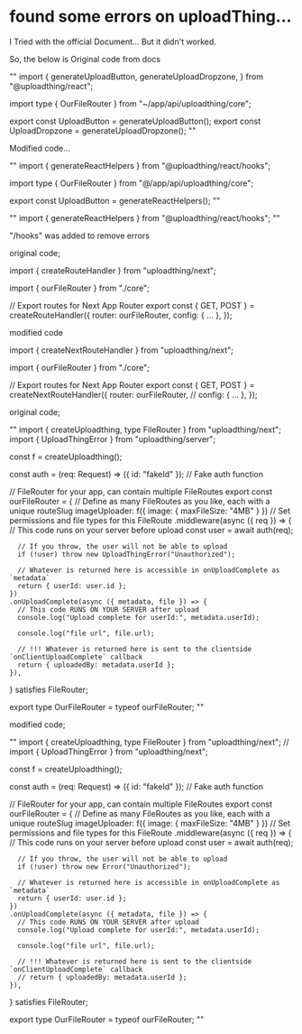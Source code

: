 # found some errors on uploadThing...

I Tried with the official Document... But it didn't worked.

So,
the below is Original code from docs

"" import {
  generateUploadButton,
  generateUploadDropzone,
} from "@uploadthing/react";
 
import type { OurFileRouter } from "~/app/api/uploadthing/core";
 
export const UploadButton = generateUploadButton<OurFileRouter>();
export const UploadDropzone = generateUploadDropzone<OurFileRouter>(); ""

Modified code...

""  import {
    generateReactHelpers
  } from "@uploadthing/react/hooks";
   
  import type { OurFileRouter } from "@/app/api/uploadthing/core";
   
  export const UploadButton = generateReactHelpers<OurFileRouter>();  ""


"" import {
    generateReactHelpers
  } from "@uploadthing/react/hooks"; ""

  "/hooks" was added to remove errors

original code;

import { createRouteHandler } from "uploadthing/next";
 
import { ourFileRouter } from "./core";
 
// Export routes for Next App Router
export const { GET, POST } = createRouteHandler({
  router: ourFileRouter,
  config: { ... },
});

modified code

import { createNextRouteHandler } from "uploadthing/next";
 
import { ourFileRouter } from "./core";
 
// Export routes for Next App Router
export const { GET, POST } = createNextRouteHandler({
  router: ourFileRouter,
  // config: { ... },
});

original code;

""  import { createUploadthing, type FileRouter } from "uploadthing/next";
import { UploadThingError } from "uploadthing/server";
 
const f = createUploadthing();
 
const auth = (req: Request) => ({ id: "fakeId" }); // Fake auth function
 
// FileRouter for your app, can contain multiple FileRoutes
export const ourFileRouter = {
  // Define as many FileRoutes as you like, each with a unique routeSlug
  imageUploader: f({ image: { maxFileSize: "4MB" } })
    // Set permissions and file types for this FileRoute
    .middleware(async ({ req }) => {
      // This code runs on your server before upload
      const user = await auth(req);
 
      // If you throw, the user will not be able to upload
      if (!user) throw new UploadThingError("Unauthorized");
 
      // Whatever is returned here is accessible in onUploadComplete as `metadata`
      return { userId: user.id };
    })
    .onUploadComplete(async ({ metadata, file }) => {
      // This code RUNS ON YOUR SERVER after upload
      console.log("Upload complete for userId:", metadata.userId);
 
      console.log("file url", file.url);
 
      // !!! Whatever is returned here is sent to the clientside `onClientUploadComplete` callback
      return { uploadedBy: metadata.userId };
    }),
} satisfies FileRouter;
 
export type OurFileRouter = typeof ourFileRouter;  ""

modified code;

""  import { createUploadthing, type FileRouter } from "uploadthing/next";
// import { UploadThingError } from "uploadthing/next";
 
const f = createUploadthing();
 
const auth = (req: Request) => ({ id: "fakeId" }); // Fake auth function
 
// FileRouter for your app, can contain multiple FileRoutes
export const ourFileRouter = {
  // Define as many FileRoutes as you like, each with a unique routeSlug
  imageUploader: f({ image: { maxFileSize: "4MB" } })
    // Set permissions and file types for this FileRoute
    .middleware(async ({ req }) => {
      // This code runs on your server before upload
      const user = await auth(req);
 
      // If you throw, the user will not be able to upload
      if (!user) throw new Error("Unauthorized");
 
      // Whatever is returned here is accessible in onUploadComplete as `metadata`
      return { userId: user.id };
    })
    .onUploadComplete(async ({ metadata, file }) => {
      // This code RUNS ON YOUR SERVER after upload
      console.log("Upload complete for userId:", metadata.userId);
 
      console.log("file url", file.url);
 
      // !!! Whatever is returned here is sent to the clientside `onClientUploadComplete` callback
      // return { uploadedBy: metadata.userId };
    }),
} satisfies FileRouter;
 
export type OurFileRouter = typeof ourFileRouter;  ""



